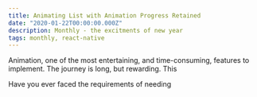 ```yaml
---
title: Animating List with Animation Progress Retained
date: "2020-01-22T00:00:00.000Z"
description: Monthly - the excitments of new year
tags: monthly, react-native
---
```


Animation, one of the most entertaining, and time-consuming, features to implement. The journey is long, but rewarding. This 

Have you ever faced the requirements of needing 